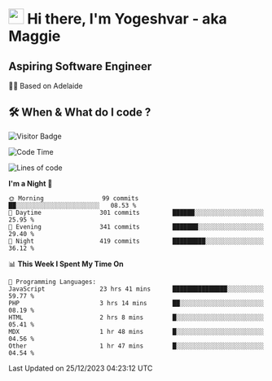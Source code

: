 <h1><img src="https://emojis.slackmojis.com/emojis/images/1531849430/4246/blob-sunglasses.gif?1531849430" width="30"/> Hi there, I'm Yogeshvar - aka Maggie</h1>

## Aspiring Software Engineer
🏂🏻  Based on Adelaide 

## 🛠 When & What do I code ?  

![Visitor Badge](https://visitor-badge.feriirawann.repl.co?username=yogeshvar&repo=yogeshvar&label=Visitors&style=plastic&color=%23457BFF&contentType=svg)

<!--START_SECTION:waka-->
![Code Time](http://img.shields.io/badge/Code%20Time-2%2C458%20hrs%2054%20mins-blue)

![Lines of code](https://img.shields.io/badge/From%20Hello%20World%20I%27ve%20Written-4.0%20million%20lines%20of%20code-blue)

**I'm a Night 🦉** 

```text
🌞 Morning                99 commits          ██░░░░░░░░░░░░░░░░░░░░░░░   08.53 % 
🌆 Daytime                301 commits         ██████░░░░░░░░░░░░░░░░░░░   25.95 % 
🌃 Evening                341 commits         ███████░░░░░░░░░░░░░░░░░░   29.40 % 
🌙 Night                  419 commits         █████████░░░░░░░░░░░░░░░░   36.12 % 
```


📊 **This Week I Spent My Time On** 

```text
💬 Programming Languages: 
JavaScript               23 hrs 41 mins      ███████████████░░░░░░░░░░   59.77 % 
PHP                      3 hrs 14 mins       ██░░░░░░░░░░░░░░░░░░░░░░░   08.19 % 
HTML                     2 hrs 8 mins        █░░░░░░░░░░░░░░░░░░░░░░░░   05.41 % 
MDX                      1 hr 48 mins        █░░░░░░░░░░░░░░░░░░░░░░░░   04.56 % 
Other                    1 hr 47 mins        █░░░░░░░░░░░░░░░░░░░░░░░░   04.54 % 
```


 Last Updated on 25/12/2023 04:23:12 UTC
<!--END_SECTION:waka-->
